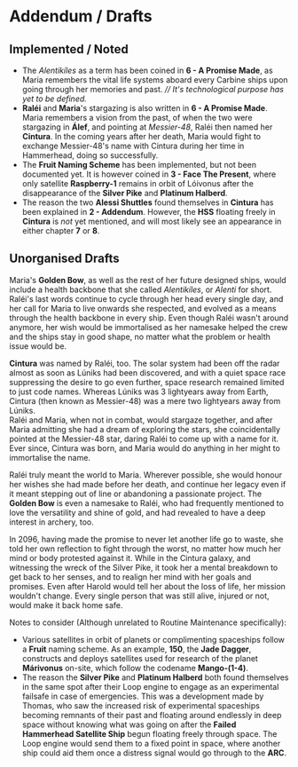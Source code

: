 # Addendum / Drafts
## Implemented / Noted
- The *Alentikíles* as a term has been coined in **6 - A Promise Made**, as Maria remembers the vital life systems aboard every Carbine ships upon going through her memories and past. *// It's technological purpose has yet to be defined.*
- **Raléi** and **Maria**'s stargazing is also written in **6 - A Promise Made**. Maria remembers a vision from the past, of when the two were stargazing in **Álef**, and pointing at *Messier-48*, Raléi then named her **Cintura**. In the coming years after her death, Maria would fight to exchange Messier-48's name with Cintura during her time in Hammerhead, doing so successfully.
- The **Fruit Naming Scheme** has been implemented, but not been documented yet. It is however coined in **3 - Face The Present**, where only satellite **Raspberry-1** remains in orbit of Lóivonus after the disappearance of the **Silver Pike** and **Platinum Halberd**.
- The reason the two **Alessi Shuttles** found themselves in **Cintura** has been explained in **2 - Addendum**. However, the **HSS** floating freely in **Cintura** is *not* yet mentioned, and will most likely see an appearance in either chapter **7** or **8**.
 
## Unorganised Drafts
Maria's **Golden Bow**, as well as the rest of her future designed ships, would include a health backbone that she called *Alentikíles*, or *Alenti* for short. Raléi's last words continue to cycle through her head every single day, and her call for Maria to live onwards she respected, and evolved as a means through the health backbone in every ship. Even though Raléi wasn't around anymore, her wish would be immortalised as her namesake helped the crew and the ships stay in good shape, no matter what the problem or health issue would be.  
  
**Cintura** was named by Raléi, too. The solar system had been off the radar almost as soon as Lúniks had been discovered, and with a quiet space race suppressing the desire to go even further, space research remained limited to just code names. Whereas Lúniks was 3 lightyears away from Earth, Cintura (then known as Messier-48) was a mere two lightyears away from Lúniks. \
Raléi and Maria, when not in combat, would stargaze together, and after Maria admitting she had a dream of exploring the stars, she coincidentally pointed at the Messier-48 star, daring Raléi to come up with a name for it. Ever since, Cintura was born, and Maria would do anything in her might to immortalise the name.  
  
Raléi truly meant the world to Maria. Wherever possible, she would honour her wishes she had made before her death, and continue her legacy even if it meant stepping out of line or abandoning a passionate project. The **Golden Bow** is even a namesake to Raléi, who had frequently mentioned to love the versatility and shine of gold, and had revealed to have a deep interest in archery, too.  
  
In 2096, having made the promise to never let another life go to waste, she told her own reflection to fight through the worst, no matter how much her mind or body protested against it. While in the Cintura galaxy, and witnessing the wreck of the Silver Pike, it took her a mental breakdown to get back to her senses, and to realign her mind with her goals and promises. Even after Harold would tell her about the loss of life, her mission wouldn't change. Every single person that was still alive, injured or not, would make it back home safe.

Notes to consider (Although unrelated to Routine Maintenance specifically):
- Various satellites in orbit of planets or complimenting spaceships follow a **Fruit** naming scheme. As an example, **150**, the **Jade Dagger**, constructs and deploys satellites used for research of the planet **Márivonus** on-site, which follow the codename **Mango-(1-4)**.
- The reason the **Silver Pike** and **Platinum Halberd** both found themselves in the same spot after their Loop engine to engage as an experimental failsafe in case of emergencies. This was a development made by Thomas, who saw the increased risk of experimental spaceships becoming remnants of their past and floating around endlessly in deep space without knowing what was going on after the **Failed Hammerhead Satellite Ship** begun floating freely through space. The Loop engine would send them to a fixed point in space, where another ship could aid them once a distress signal would go through to the **ARC**.